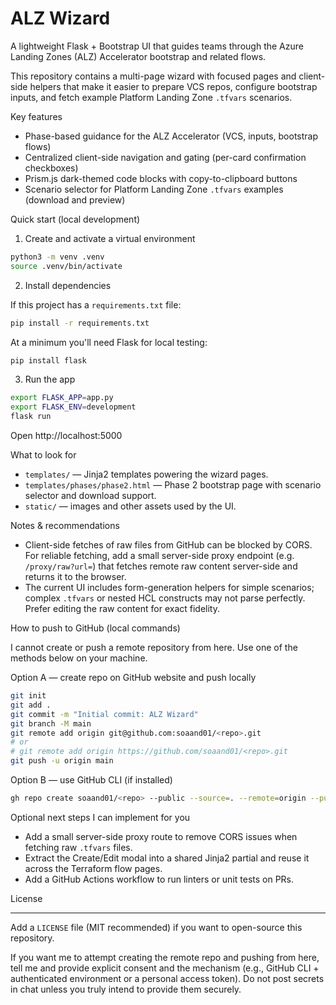
# ALZ Wizard

A lightweight Flask + Bootstrap UI that guides teams through the Azure Landing Zones (ALZ) Accelerator bootstrap and related flows.

This repository contains a multi-page wizard with focused pages and client-side helpers that make it easier to prepare VCS repos, configure bootstrap inputs, and fetch example Platform Landing Zone `.tfvars` scenarios.

Key features

- Phase-based guidance for the ALZ Accelerator (VCS, inputs, bootstrap flows)
- Centralized client-side navigation and gating (per-card confirmation checkboxes)
- Prism.js dark-themed code blocks with copy-to-clipboard buttons
- Scenario selector for Platform Landing Zone `.tfvars` examples (download and preview)

Quick start (local development)

1. Create and activate a virtual environment

```bash
python3 -m venv .venv
source .venv/bin/activate
```

2. Install dependencies

If this project has a `requirements.txt` file:

```bash
pip install -r requirements.txt
```

At a minimum you'll need Flask for local testing:

```bash
pip install flask
```

3. Run the app

```bash
export FLASK_APP=app.py
export FLASK_ENV=development
flask run
```

Open http://localhost:5000

What to look for

- `templates/` — Jinja2 templates powering the wizard pages.
- `templates/phases/phase2.html` — Phase 2 bootstrap page with scenario selector and download support.
- `static/` — images and other assets used by the UI.

Notes & recommendations

- Client-side fetches of raw files from GitHub can be blocked by CORS. For reliable fetching, add a small server-side proxy endpoint (e.g. `/proxy/raw?url=`) that fetches remote raw content server-side and returns it to the browser.
- The current UI includes form-generation helpers for simple scenarios; complex `.tfvars` or nested HCL constructs may not parse perfectly. Prefer editing the raw content for exact fidelity.

How to push to GitHub (local commands)

I cannot create or push a remote repository from here. Use one of the methods below on your machine.

Option A — create repo on GitHub website and push locally

```bash
git init
git add .
git commit -m "Initial commit: ALZ Wizard"
git branch -M main
git remote add origin git@github.com:soaand01/<repo>.git
# or
# git remote add origin https://github.com/soaand01/<repo>.git
git push -u origin main
```

Option B — use GitHub CLI (if installed)

```bash
gh repo create soaand01/<repo> --public --source=. --remote=origin --push
```

Optional next steps I can implement for you

- Add a small server-side proxy route to remove CORS issues when fetching raw `.tfvars` files.
- Extract the Create/Edit modal into a shared Jinja2 partial and reuse it across the Terraform flow pages.
- Add a GitHub Actions workflow to run linters or unit tests on PRs.

License

----

Add a `LICENSE` file (MIT recommended) if you want to open-source this repository.

If you want me to attempt creating the remote repo and pushing from here, tell me and provide explicit consent and the mechanism (e.g., GitHub CLI + authenticated environment or a personal access token). Do not post secrets in chat unless you truly intend to provide them securely.
